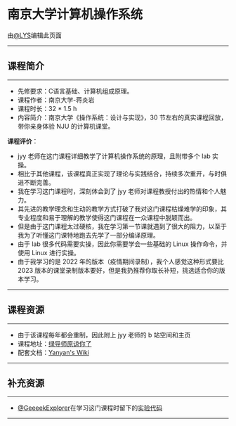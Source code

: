 # 南京大学计算机操作系统

由[@LYS](https://lys2021.com/)编辑此页面

****

## 课程简介

<!-- 此处按照视频信息填写即可 -->

****

- 先修要求：C语言基础、计算机组成原理。
- 课程作者：南京大学-蒋炎岩
- 课程时长：32 * 1.5 h
- 内容简介：南京大学《操作系统：设计与实现》，30 节左右的真实课程回放，带你亲身体验 NJU 的计算机课堂。

**课程评价**：

<!-- 介绍学习该门课程主观感受，内容包括但不限于：
    （1）课程覆盖的知识点范围
    （2）与同类课程相比它的优势与特点
    （3）学习这门课程的体验与感受（必须要有）
    （4）自学这门课的注意点（踩过的坑、难度预警等等）
    （5）... ...
     注意使用无序列表分割过长的语句，且句尾加上“。”
-->

* jyy 老师在这门课程详细教学了计算机操作系统的原理，且附带多个 lab 实操。
* 相比于其他课程，该课程真正实现了理论与实践结合，持续多次重开，与时俱进不断完善。
* 我在学习这门课程时，深刻体会到了 jyy 老师对课程教授付出的热情和个人魅力。
* 其先进的教学理念和生动的教学方式打破了我对这门课程枯燥难学的印象，其专业程度和易于理解的教学使得这门课程在一众课程中脱颖而出。
* 但是由于这门课程太过硬核，我在学习第一节课就遇到了很大的阻力，以至于我为了听懂这门课特地跑去先学了一部分编译原理。
* 由于 lab 很多代码需要实操，因此你需要学会一些基础的 Linux 操作命令，并使用 Linux 进行实操。
* 由于我学习的是 2022 年的版本（疫情期间录制），我个人感觉这种形式要比 2023 版本的课堂录制版本要好，但是我扔推荐你取长补短，挑选适合你的版本学习。

****

## 课程资源

<!-- 此处请尽量保证课程地址和文档链接长久有效
    （1）视频地址：[标题与链接课程标题尽量照应]()
    （2）配套文档：[标题可以说明文档来源等信息]()
-->

****

- 由于该课程每年都会重制，因此附上 jyy 老师的 b 站空间和主页
- 课程地址：[绿导师原谅你了](https://space.bilibili.com/202224425)
- 配套文档：[Yanyan's Wiki](https://jyywiki.cn/index.html)

****

## 补充资源

<!-- 请尽量补充相关学习资源，实在没有请尽量保证课程配套文档内容详实
    （1）官方文档
    （2）你在学习该课程时参考过的有用的资料
    （3）有用的博客或学习笔记
    （4）... ...
    注意使用无序列表列举
-->

****

* [@GeeeekExplorer](https://github.com/GeeeekExplorer)在学习这门课程时留下的[实验代码](https://github.com/GeeeekExplorer/NJU-OS/tree/master)

****